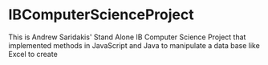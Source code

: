 # IBComputerScienceProject
This is Andrew Saridakis' Stand Alone IB Computer Science Project that implemented methods in JavaScript and Java to manipulate a data base like Excel to create

